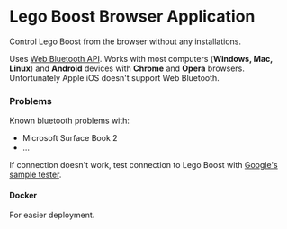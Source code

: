 # Lego Boost Browser Application

Control Lego Boost from the browser without any installations.

Uses [Web Bluetooth API](https://developer.mozilla.org/en-US/docs/Web/API/Web_Bluetooth_API). Works with most computers (__Windows, Mac, Linux__) and __Android__ devices with __Chrome__ and __Opera__ browsers. Unfortunately Apple iOS doesn't support Web Bluetooth. 

### Problems

Known bluetooth problems with:
* Microsoft Surface Book 2
* ...

If connection doesn't work, test connection to Lego Boost with [Google's sample tester](https://googlechrome.github.io/samples/web-bluetooth/read-characteristic-value-changed.html).

#### Docker

For easier deployment. 